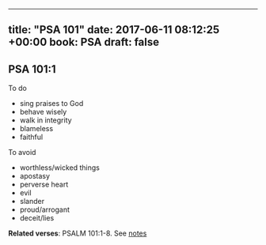 
---
title: "PSA 101"
date: 2017-06-11 08:12:25 +00:00
book: PSA
draft: false
---

## PSA 101:1

To do
- sing praises to God
- behave wisely
- walk in integrity 
- blameless
- faithful



To avoid
- worthless/wicked things
- apostasy
- perverse heart
- evil
- slander
- proud/arrogant
- deceit/lies

**Related verses**: PSALM 101:1-8. See [notes](https://my.bible.com/notes/2655101352091050539)

